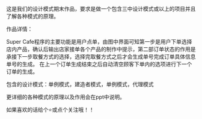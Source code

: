 这是我们的设计模式期末作品，要求是做一个包含三中设计模式或以上的项目并且了解各种模式的原理。

作品详情：

Super Cafe程序的主要功能是用户点单，由图中界面可知第一步是用户下单选择店内产品，确认后输出店家接单各个产品的制作中提示，第二部订单状态的作用是承接下一步取餐方式的选择，选择完取餐方式之后才会生成单号完成订单具体信息单号的生成。
在上一个订单生成结束之后自动清空顾客下单内的选项进行下一个订单的生成。

包含的设计模式：单例模式，建造者模式，单例模式，代理模式

更详细的各种模式的原理以及作用会在ppt中说明。


如果喜欢的话给个⭐或点个关注哦！！
